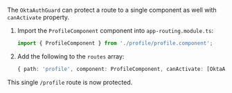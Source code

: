 The `OktaAuthGuard` can protect a route to a single component as well with `canActivate` property.


1. Import the `ProfileComponent` component into `app-routing.module.ts`:

   ```ts
   import { ProfileComponent } from './profile/profile.component';
   ```

2. Add the following to the `routes` array:

   ```ts
   { path: 'profile', component: ProfileComponent, canActivate: [OktaAuthGuard] }
   ```

This single `/profile` route is now protected.
